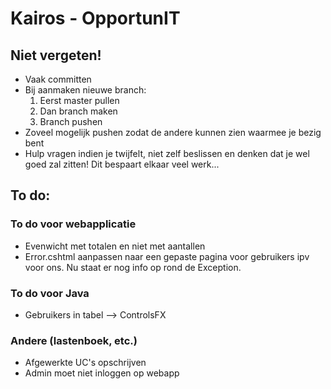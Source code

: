 # Kairos - OpportunIT

## Niet vergeten!
* Vaak committen
* Bij aanmaken nieuwe branch:
    1. Eerst master pullen
    2. Dan branch maken
    3. Branch pushen
* Zoveel mogelijk pushen zodat de andere kunnen zien waarmee je bezig bent
* Hulp vragen indien je twijfelt, niet zelf beslissen en denken dat je wel goed zal zitten! Dit bespaart elkaar veel werk...

## To do:
### To do voor webapplicatie
* Evenwicht met totalen en niet met aantallen
* Error.cshtml aanpassen naar een gepaste pagina voor gebruikers ipv voor ons. Nu staat er nog info op rond de Exception.

### To do voor Java
* Gebruikers in tabel --> ControlsFX

### Andere (lastenboek, etc.)
* Afgewerkte UC's opschrijven
* Admin moet niet inloggen op webapp
